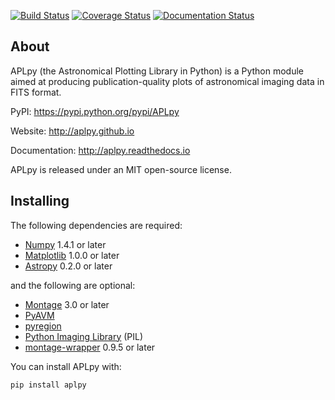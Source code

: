 [![Build Status](https://travis-ci.org/aplpy/aplpy.svg?branch=master)](https://travis-ci.org/aplpy/aplpy)
[![Coverage Status](https://coveralls.io/repos/aplpy/aplpy/badge.svg?branch=master)](https://coveralls.io/r/aplpy/aplpy?branch=master)
[![Documentation Status](https://img.shields.io/badge/docs-latest-brightgreen.svg?style=flat)](https://aplpy.readthedocs.io/en/latest/)


About
-----

APLpy (the Astronomical Plotting Library in Python) is a
Python module aimed at producing publication-quality plots
of astronomical imaging data in FITS format.

PyPI: https://pypi.python.org/pypi/APLpy

Website: http://aplpy.github.io

Documentation: http://aplpy.readthedocs.io

APLpy is released under an MIT open-source license.

Installing
----------

The following dependencies are required:

* [Numpy](http://numpy.scipy.org) 1.4.1 or later
* [Matplotlib](http://www.matplotlib.org) 1.0.0 or later
* [Astropy](http://www.astropy.org) 0.2.0 or later

and the following are optional:

* [Montage](http://montage.ipac.caltech.edu/) 3.0 or later
* [PyAVM](http://astrofrog.github.io/pyavm/)
* [pyregion](http://pyregion.readthedocs.org/)
* [Python Imaging Library](http://www.pythonware.com/products/pil/) (PIL)
* [montage-wrapper](http://www.astropy.org/montage-wrapper) 0.9.5 or later

You can install APLpy with:

    pip install aplpy
